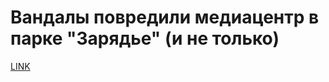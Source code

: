 # Вандалы повредили медиацентр в парке "Зарядье" (и не только)



[LINK](https://varlamov.ru/2554836.html)